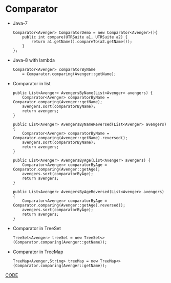 # Comparator

* Java-7

    ```
    Comparator<Avenger> ComparatorDemo = new Comparator<Avenger>(){
        public int compare(UTRSuite a1, UTRSuite a2) {
            return a1.getName().compareTo(a2.getName());
        }
    };
    ```
    
* Java-8 with lambda

    ```
    Comparator<Avenger> comparatorByName 
        = Comparator.comparing(Avenger::getName);
    ```
    
* Comparator in list

    ```
    public List<Avenger> AvengersByName(List<Avenger> avengers) {
        Comparator<Avenger> comparatorByName = Comparator.comparing(Avenger::getName);
        avengers.sort(comparatorByName);
        return avengers;
    }

    public List<Avenger> AvengersByNameReversed(List<Avenger> avengers) {
        Comparator<Avenger> comparatorByName = Comparator.comparing(Avenger::getName).reversed();
        avengers.sort(comparatorByName);
        return avengers;
    }

    public List<Avenger> AvengersByAge(List<Avenger> avengers) {
        Comparator<Avenger> comparatorByAge = Comparator.comparing(Avenger::getAge);
        avengers.sort(comparatorByAge);
        return avengers;
    }

    public List<Avenger> AvengersByAgeReversed(List<Avenger> avengers) {
        Comparator<Avenger> comparatorByAge = Comparator.comparing(Avenger::getAge).reversed();
        avengers.sort(comparatorByAge);
        return avengers;
    }
    ```
    

* Comparator in TreeSet

    ```
    TreeSet<Avenger> treeSet = new TreeSet<>(Comparator.comparing(Avenger::getName));
    ```


* Comparator in TreeMap

    ```
    TreeMap<Avenger,String> treeMap = new TreeMap<>(Comparator.comparing(Avenger::getName));
    ```
    

[CODE](https://github.com/guyc1812/Tony/blob/master/src/main/java/com/avengers/tony/JavaBasic/comparator/code)
